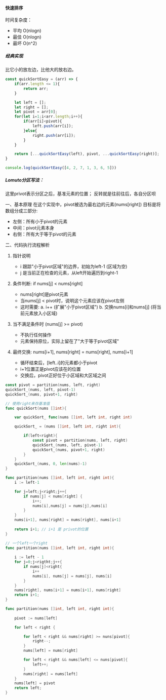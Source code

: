 #### 快速排序

时间复杂度：

- 平均 O(nlogn)
- 最佳 O(nlogn)
- 最坏 O(n^2)

##### 经典实现

比它小的放左边，比他大的放右边。
```js
const quickSortEasy = (arr) => {
    if(arr.length <= 1){
        return arr;
    }

    let left = [];
    let right = [];
    let pivot = arr[0];
    for(let i=1;i<arr.length;i++){
        if(arr[i]<pivot){
            left.push(arr[i]);
        }else{
            right.push(arr[i]);
        }
    }

    return [...quickSortEasy(left), pivot, ...quickSortEasy(right)];
}

console.log(quickSortEasy([4, 2, 7, 1, 3, 6, 5]))
```

##### Lomuto分区写法：

这里privot表示分区之后，基准元素的位置； 反转就是往前往后，各自分区呗

一、基本原理 在这个实现中，pivot被选为最右边的元素(nums[right])
目标是将数组分成三部分:

- 左侧：所有小于pivot的元素
- 中间：pivot元素本身
- 右侧：所有大于等于pivot的元素

二、代码执行流程解析

1. 指针说明
   - i 跟踪"小于pivot区域"的边界，初始为left-1 (区域为空)
   - j 是当前正在检查的元素，从left开始遍历到right-1

2. 条件判断: if nums[j] < nums[right]
   - nums[right]是pivot元素
   - 当nums[j] < pivot时，说明这个元素应该在pivot左侧
   - 这时需要: a. i++ (扩展"小于pivot区域") b. 交换nums[i]和nums[j]
     (将当前元素放入小区域)

3. 当不满足条件时 (nums[j] >= pivot)
   - 不执行任何操作
   - 元素保持原位，实际上留在了"大于等于pivot区域"

4. 最终交换: nums[i+1], nums[right] = nums[right], nums[i+1]
   - 循环结束后，[left..i]的元素都小于pivot
   - i+1位置正是pivot应该在的位置
   - 交换后，pivot正好位于小区域和大区域之间

```go
const pivot = partition(nums, left, right)
quickSort_(nums, left, pivot-1)
quickSort_(nums, pivot+1, right)
```

```go
// 使用right来存基准值
func quickSort(nums []int){

    var quickSort_ func(nums []int, left int, right int)

    quickSort_ = (nums []int, left int, right int){

        if(left<right){
            const pivot = partition(nums, left, right)
            quickSort_(nums, left, pivot-1)
            quickSort_(nums, pivot+1, right)
        }
    }
    quickSort_(nums, 0, len(nums)-1)
}

func partition(nums []int, left int, right int){
    i := left-1

    for j=left;j<right;j++{
        if nums[j] < nums[right] {
            i++;
            nums[i],nums[j] = nums[j],nums[i]
        }
    }
    nums[i+1], nums[right] = nums[right], nums[i+1]
    
    return i+1; // i+1 是 privot的位置
}
```

```go
// 一个left一个right
func partition(nums []int, left int, right int){
     
    i := left - 1
    for j=0;j<rigtht;j++{
        if nums[j]<right{
            i++
            nums[i], nums[j] = nums[j], nums[i]
        }
    }
    nums[right], nums[i+1] = nums[i+1], nums[right]
    return i+1;
}
```

```go
func partition(nums []int, left int, right int){
    
    pivot := nums[left]

    for left < right {

        for left < right && nums[right] >= nuns[pivot]{
            right--;
        }
        nums[left] = nums[right]

        for left < right && nums[left] <= nuns[pivot]{
            left++;
        }
        nums[right] = nums[left]
    }
    nums[left] = pivot
    return left;
}
```